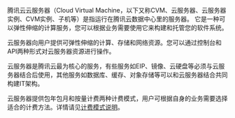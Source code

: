腾讯云云服务器（Cloud Virtual Machine，以下又称CVM、云服务器、云服务器实例、CVM实例、子机等）是指运行在腾讯云数据中心里的服务器。 它是一种可以弹性伸缩的计算服务，您可以根据业务需要使用它来构建和托管您的软件系统。

云服务器向用户提供可弹性伸缩的计算、存储和网络资源。您可以通过控制台和API两种形式对云服务器资源进行操作。

云服务器是腾讯云最为核心的服务，有些服务如EIP、镜像、云硬盘等必须与云服务器结合后使用，其他服务如数据库、缓存、对象存储等可以和云服务器结合共同构建IT架构。

云服务器提供包年包月和按量计费两种计费模式，用户可根据自身的业务需要选择适合的计费方法。详情请见[计费模式说明](https://www.qcloud.com/doc/product/213/%E8%AE%A1%E8%B4%B9%E6%A8%A1%E5%BC%8F%E8%AF%B4%E6%98%8E)。
